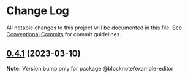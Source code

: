 # Change Log

All notable changes to this project will be documented in this file.
See [Conventional Commits](https://conventionalcommits.org) for commit guidelines.

## [0.4.1](https://github.com/YousefED/BlockNote/compare/v0.4.0...v0.4.1) (2023-03-10)

**Note:** Version bump only for package @blocknote/example-editor
